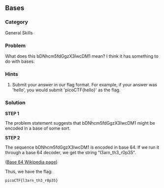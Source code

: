 ## Bases
### Category
General Skills
### Problem
What does this bDNhcm5fdGgzX3IwcDM1 mean? I think it has something to do with bases.
### Hints
1) Submit your answer in our flag format. For example, if your answer was 'hello', you would submit 'picoCTF{hello}' as the flag.
### Solution

**STEP 1**

The problem statement suggests that bDNhcm5fdGgzX3IwcDM1 might be encoded in a base of some sort.

**STEP 2**

The sequence bDNhcm5fdGgzX3IwcDM1 is encoded in base 64. If we run it through a base 64 decoder, we get the string "l3arn_th3_r0p35". 

([Base 64 Wikipedia page](https://en.wikipedia.org/wiki/Base64))

Thus, we have the flag:

```picoCTF{l3arn_th3_r0p35}```
